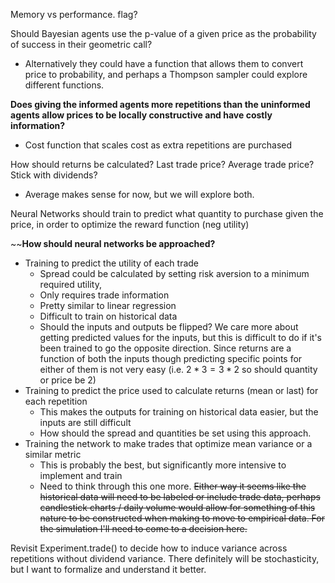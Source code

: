 Memory vs performance. flag?

Should Bayesian agents use the p-value of a given price as the probability of success in their geometric call? 
- Alternatively they could have a function that allows them to convert price to probability, and perhaps a Thompson sampler could explore different functions.


**Does giving the informed agents more repetitions than the uninformed agents allow prices to be locally constructive and have costly information?**
- Cost function that scales cost as extra repetitions are purchased

How should returns be calculated? Last trade price? Average trade price? Stick with dividends?
- Average makes sense for now, but we will explore both.

Neural Networks should train to predict what quantity to purchase given the price, in order to optimize the reward function (neg utility)

~~**How should neural networks be approached?**
- Training to predict the utility of each trade
	- Spread could be calculated by setting risk aversion to a minimum required utility,
	- Only requires trade information
	- Pretty similar to linear regression
	- Difficult to train on historical data
	- Should the inputs and outputs be flipped? We care more about getting predicted values for the inputs, but this is difficult to do if it's been trained to go the opposite direction. Since returns are a function of both the inputs though predicting specific points for either of them is not very easy (i.e. $2*3 = 3*2$ so should quantity or price be 2)
- Training to predict the price used to calculate returns (mean or last) for each repetition
	- This makes the outputs for training on historical data easier, but the inputs are still difficult
	- How should the spread and quantities be set using this approach.
- Training the network to make trades that optimize mean variance or a similar metric
	- This is probably the best, but significantly more intensive to implement and train
	- Need to think through this one more.
~~Either way it seems like the historical data will need to be labeled or include trade data, perhaps candlestick charts / daily volume would allow for something of this nature to be constructed when making to move to empirical data. For the simulation I'll need to come to a decision here.~~


Revisit Experiment.trade() to decide how to induce variance across repetitions without dividend variance. There definitely will be stochasticity, but I want to formalize and understand it better.